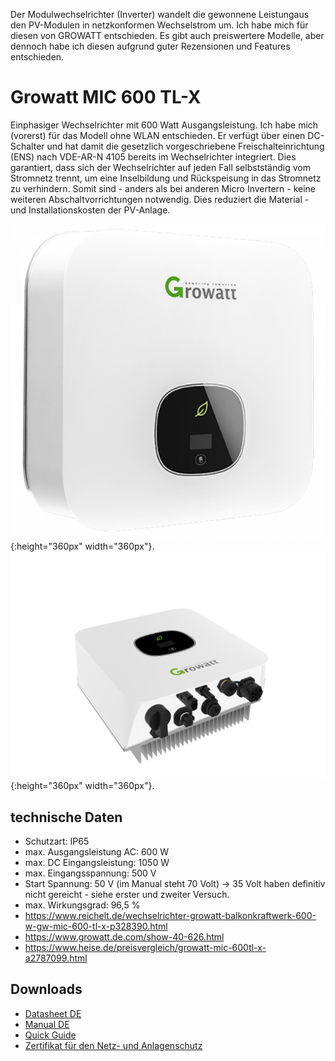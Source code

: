 Der Modulwechselrichter (Inverter) wandelt die gewonnene Leistungaus den PV-Modulen in netzkonformen Wechselstrom um.
Ich habe mich für diesen von GROWATT entschieden. Es gibt auch preiswertere Modelle, aber dennoch habe ich diesen aufgrund guter Rezensionen und Features entschieden.

# Growatt MIC 600 TL-X
Einphasiger Wechselrichter mit 600 Watt Ausgangsleistung. Ich habe mich (vorerst) für das Modell ohne WLAN entschieden. Er verfügt über einen DC-Schalter und hat damit die gesetzlich vorgeschriebene Freischalteinrichtung (ENS) nach VDE-AR-N 4105 bereits im Wechselrichter integriert.
Dies garantiert, dass sich der Wechselrichter auf jeden Fall selbstständig vom Stromnetz trennt, um eine Inselbildung und Rückspeisung in das Stromnetz zu verhindern.
Somit sind - anders als bei anderen Micro Invertern - keine weiteren Abschaltvorrichtungen notwendig. Dies reduziert die Material - und Installationskosten der PV-Anlage.

![Growatt MIC 600 TL-X](files/inverter/GW-MIC-600-TL-X/growatt__252_0_255_0_257_0_287_0.png 'Growatt MIC 600 TL-X Front'){:height="360px" width="360px"}.
![Growatt MIC 600 TL-X](files/inverter/GW-MIC-600-TL-X/MIC1_287_1.jpg 'Growatt MIC 600 TL-X Anschlüsse'){:height="360px" width="360px"}.

## technische Daten
* Schutzart: IP65
* max. Ausgangsleistung AC: 600 W
* max. DC Eingangsleistung: 1050 W
* max. Eingangsspannung: 500 V
* Start Spannung:	50 V (im Manual steht 70 Volt) -> 35 Volt haben definitiv nicht gereicht - siehe erster und zweiter Versuch.
* max. Wirkungsgrad: 96,5 %
* https://www.reichelt.de/wechselrichter-growatt-balkonkraftwerk-600-w-gw-mic-600-tl-x-p328390.html
* https://www.growatt.de.com/show-40-626.html
* https://www.heise.de/preisvergleich/growatt-mic-600tl-x-a2787099.html

## Downloads
* [Datasheet DE](files/inverter/GW-MIC-600-TL-X/GWMIC600TL-X_DS-DE.pdf)
* [Manual DE](files/inverter/GW-MIC-600-TL-X/GWMIC600TL-X_MAN-DE.pdf)
* [Quick Guide](files/inverter/GW-MIC-600-TL-X/GWMIC600TL-X_QUICK-DE.pdf)
* [Zertifikat für den Netz- und Anlagenschutz](files/inverter/GW-MIC-600-TL-X/NA-SCHUTZ_MIC_600.pdf)

